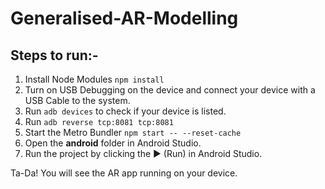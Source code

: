 # Generalised-AR-Modelling
## Steps to run:-
1. Install Node Modules
`npm install`
2. Turn on USB Debugging on the device and connect your device with a USB Cable to the system.
3. Run `adb devices` to check if your device is listed.
4. Run `adb reverse tcp:8081 tcp:8081`
5. Start the Metro Bundler `npm start -- --reset-cache`
6. Open the **android** folder in Android Studio.
7. Run the project by clicking the ▶ (Run) in Android Studio.  

Ta-Da! You will see the AR app running on your device.
